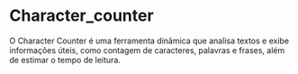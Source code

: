 # Character_counter
O Character Counter é uma ferramenta dinâmica que analisa textos e exibe informações úteis, como contagem de caracteres, palavras e frases, além de estimar o tempo de leitura.
